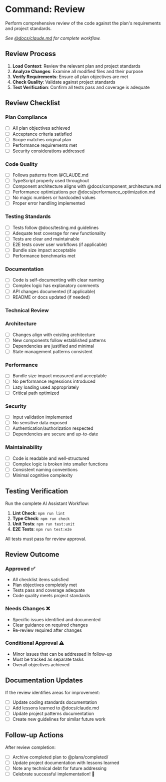# Command: Review

Perform comprehensive review of the code against the plan's requirements and project standards.

_See [@docs/claude.md](../docs/claude.md) for complete workflow._

## Review Process

1. **Load Context**: Review the relevant plan and project standards
2. **Analyze Changes**: Examine all modified files and their purpose
3. **Verify Requirements**: Ensure all plan objectives are met
4. **Check Quality**: Validate against project standards
5. **Test Verification**: Confirm all tests pass and coverage is adequate

## Review Checklist

### Plan Compliance

- [ ] All plan objectives achieved
- [ ] Acceptance criteria satisfied
- [ ] Scope matches original plan
- [ ] Performance requirements met
- [ ] Security considerations addressed

### Code Quality

- [ ] Follows patterns from @CLAUDE.md
- [ ] TypeScript properly used throughout
- [ ] Component architecture aligns with @docs/component_architecture.md
- [ ] Performance optimizations per @docs/performance_optimization.md
- [ ] No magic numbers or hardcoded values
- [ ] Proper error handling implemented

### Testing Standards

- [ ] Tests follow @docs/testing.md guidelines
- [ ] Adequate test coverage for new functionality
- [ ] Tests are clear and maintainable
- [ ] E2E tests cover user workflows (if applicable)
- [ ] Bundle size impact acceptable
- [ ] Performance benchmarks met

### Documentation

- [ ] Code is self-documenting with clear naming
- [ ] Complex logic has explanatory comments
- [ ] API changes documented (if applicable)
- [ ] README or docs updated (if needed)

### Technical Review

### Architecture

- [ ] Changes align with existing architecture
- [ ] New components follow established patterns
- [ ] Dependencies are justified and minimal
- [ ] State management patterns consistent

### Performance

- [ ] Bundle size impact measured and acceptable
- [ ] No performance regressions introduced
- [ ] Lazy loading used appropriately
- [ ] Critical path optimized

### Security

- [ ] Input validation implemented
- [ ] No sensitive data exposed
- [ ] Authentication/authorization respected
- [ ] Dependencies are secure and up-to-date

### Maintainability

- [ ] Code is readable and well-structured
- [ ] Complex logic is broken into smaller functions
- [ ] Consistent naming conventions
- [ ] Minimal cognitive complexity

## Testing Verification

Run the complete AI Assistant Workflow:

1. **Lint Check**: `npm run lint`
2. **Type Check**: `npm run check`
3. **Unit Tests**: `npm run test:unit`
4. **E2E Tests**: `npm run test:e2e`

All tests must pass for review approval.

## Review Outcome

### Approved ✅

- All checklist items satisfied
- Plan objectives completely met
- Tests pass and coverage adequate
- Code quality meets project standards

### Needs Changes ❌

- Specific issues identified and documented
- Clear guidance on required changes
- Re-review required after changes

### Conditional Approval ⚠️

- Minor issues that can be addressed in follow-up
- Must be tracked as separate tasks
- Overall objectives achieved

## Documentation Updates

If the review identifies areas for improvement:

- [ ] Update coding standards documentation
- [ ] Add lessons learned to @docs/claude.md
- [ ] Update project patterns documentation
- [ ] Create new guidelines for similar future work

## Follow-up Actions

After review completion:

- [ ] Archive completed plan to @plans/completed/
- [ ] Update project documentation with lessons learned
- [ ] Note any technical debt for future addressing
- [ ] Celebrate successful implementation! 🎉
